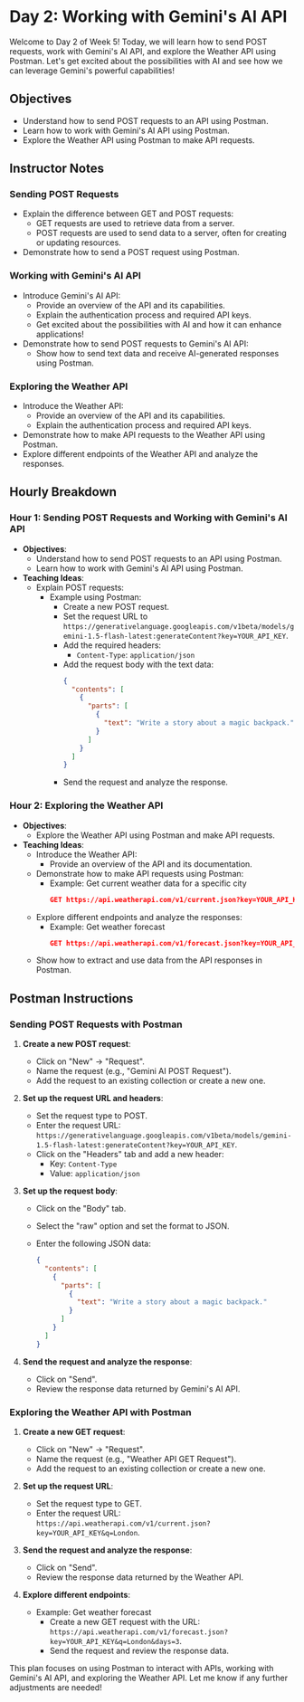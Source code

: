 # Day 2: Working with Gemini's AI API

Welcome to Day 2 of Week 5! Today, we will learn how to send POST requests, work with Gemini's AI API, and explore the Weather API using Postman. Let's get excited about the possibilities with AI and see how we can leverage Gemini's powerful capabilities!

## Objectives

- Understand how to send POST requests to an API using Postman.
- Learn how to work with Gemini's AI API using Postman.
- Explore the Weather API using Postman to make API requests.

## Instructor Notes

### Sending POST Requests

- Explain the difference between GET and POST requests:
  - GET requests are used to retrieve data from a server.
  - POST requests are used to send data to a server, often for creating or updating resources.
- Demonstrate how to send a POST request using Postman.

### Working with Gemini's AI API

- Introduce Gemini's AI API:
  - Provide an overview of the API and its capabilities.
  - Explain the authentication process and required API keys.
  - Get excited about the possibilities with AI and how it can enhance applications!
- Demonstrate how to send POST requests to Gemini's AI API:
  - Show how to send text data and receive AI-generated responses using Postman.

### Exploring the Weather API

- Introduce the Weather API:
  - Provide an overview of the API and its capabilities.
  - Explain the authentication process and required API keys.
- Demonstrate how to make API requests to the Weather API using Postman.
- Explore different endpoints of the Weather API and analyze the responses.

## Hourly Breakdown

### Hour 1: Sending POST Requests and Working with Gemini's AI API

- **Objectives**:
  - Understand how to send POST requests to an API using Postman.
  - Learn how to work with Gemini's AI API using Postman.
- **Teaching Ideas**:
  - Explain POST requests:
    - Example using Postman:
      - Create a new POST request.
      - Set the request URL to `https://generativelanguage.googleapis.com/v1beta/models/gemini-1.5-flash-latest:generateContent?key=YOUR_API_KEY`.
      - Add the required headers:
        - `Content-Type`: `application/json`
      - Add the request body with the text data:
        ```json
        {
          "contents": [
            {
              "parts": [
                {
                  "text": "Write a story about a magic backpack."
                }
              ]
            }
          ]
        }
        ```
      - Send the request and analyze the response.

### Hour 2: Exploring the Weather API

- **Objectives**:
  - Explore the Weather API using Postman and make API requests.
- **Teaching Ideas**:
  - Introduce the Weather API:
    - Provide an overview of the API and its documentation.
  - Demonstrate how to make API requests using Postman:
    - Example: Get current weather data for a specific city
      ```json
      GET https://api.weatherapi.com/v1/current.json?key=YOUR_API_KEY&q=London
      ```
  - Explore different endpoints and analyze the responses:
    - Example: Get weather forecast
      ```json
      GET https://api.weatherapi.com/v1/forecast.json?key=YOUR_API_KEY&q=London&days=3
      ```
  - Show how to extract and use data from the API responses in Postman.

## Postman Instructions

### Sending POST Requests with Postman

1. **Create a new POST request**:

   - Click on "New" -> "Request".
   - Name the request (e.g., "Gemini AI POST Request").
   - Add the request to an existing collection or create a new one.

2. **Set up the request URL and headers**:

   - Set the request type to POST.
   - Enter the request URL: `https://generativelanguage.googleapis.com/v1beta/models/gemini-1.5-flash-latest:generateContent?key=YOUR_API_KEY`.
   - Click on the "Headers" tab and add a new header:
     - Key: `Content-Type`
     - Value: `application/json`

3. **Set up the request body**:

   - Click on the "Body" tab.
   - Select the "raw" option and set the format to JSON.
   - Enter the following JSON data:

     ```json
     {
       "contents": [
         {
           "parts": [
             {
               "text": "Write a story about a magic backpack."
             }
           ]
         }
       ]
     }
     ```

4. **Send the request and analyze the response**:
   - Click on "Send".
   - Review the response data returned by Gemini's AI API.

### Exploring the Weather API with Postman

1. **Create a new GET request**:

   - Click on "New" -> "Request".
   - Name the request (e.g., "Weather API GET Request").
   - Add the request to an existing collection or create a new one.

2. **Set up the request URL**:

   - Set the request type to GET.
   - Enter the request URL: `https://api.weatherapi.com/v1/current.json?key=YOUR_API_KEY&q=London`.

3. **Send the request and analyze the response**:

   - Click on "Send".
   - Review the response data returned by the Weather API.

4. **Explore different endpoints**:
   - Example: Get weather forecast
     - Create a new GET request with the URL: `https://api.weatherapi.com/v1/forecast.json?key=YOUR_API_KEY&q=London&days=3`.
     - Send the request and review the response data.

This plan focuses on using Postman to interact with APIs, working with Gemini's AI API, and exploring the Weather API. Let me know if any further adjustments are needed!
